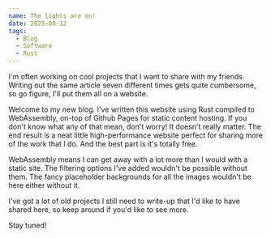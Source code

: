 ```yaml
---
name: The lights are on!
date: 2025-09-12
tags:
  - Blog
  - Software
  - Rust
---
```

I'm often working on cool projects that I want to share with my friends. Writing out the same article seven different times gets quite cumbersome, so go figure, I'll put them all on a website. 

Welcome to my new blog. I've written this website using Rust compiled to WebAssembly, on-top of Github Pages for static content hosting. If you don't know what any of that mean, don't worry! It doesn't really matter. The end result is a neat little high-performance website perfect for sharing more of the work that I do. And the best part is it's totally free. 

WebAssembly means I can get away with a lot more than I would with a static site. The filtering options I've added wouldn't be possible without them. The fancy placeholder backgrounds for all the images wouldn't be here either without it.

I've got a lot of old projects I still need to write-up that I'd like to have shared here, so keep around if you'd like to see more. 

Stay tuned!